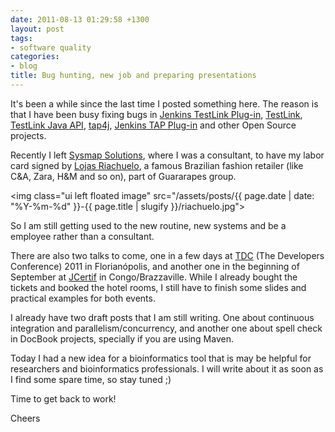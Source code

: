 ```yaml
---
date: 2011-08-13 01:29:58 +1300
layout: post
tags:
- software quality
categories:
- blog
title: Bug hunting, new job and preparing presentations
---
```


It's been a while since the last time I posted something here. The reason is that I have been busy fixing bugs in <a title="Jenkins TestLink Plug-in" href="https://wiki.jenkins-ci.org/display/JENKINS/TestLink+Plugin">Jenkins TestLink Plug-in</a>, <a title="TestLink" href="http://www.teamst.org">TestLink</a>, <a title="TestLink Java API" href="http://testlinkjavaapi.sourceforge.net/">TestLink Java API</a>, <a title="tap4j" href="http://www.tap4j.org">tap4j</a>, <a title="Jenkins TAP Plug-in" href="https://wiki.jenkins-ci.org/display/JENKINS/TAP+Plugin">Jenkins TAP Plug-in</a> and other Open Source projects.

Recently I left <a title="Sysmap Solutions" href="http://www.sysmap.com.br">Sysmap Solutions</a>, where I was a consultant, to have my labor card signed by <a title="Lojas Riachuelo" href="http://www.lojasriachuelo.com.br">Lojas Riachuelo</a>, a famous Brazilian fashion retailer (like C&amp;A, Zara, H&amp;M and so on), part of Guararapes group.

<img class="ui left floated image" src="/assets/posts/{{ page.date | date: "%Y-%m-%d" }}-{{ page.title | slugify }}/riachuelo.jpg">

So I am still getting used to the new routine, new systems and be a employee rather than a consultant.

There are also two talks to come, one in a few days at <a title="The Developers Conferecen" href="http://www.thedevelopersconference.com.br">TDC</a> (The Developers Conference) 2011 in Florian&oacute;polis, and another one in the beginning of September at <a title="JCertif" href="http://www.jcertif.com">JCertif</a> in Congo/Brazzaville. While I already bought the tickets and booked the hotel rooms, I still have to finish some slides and practical examples for both events.

I already have two draft posts that I am still writing. One about continuous integration and parallelism/concurrency, and another one about spell check in DocBook projects, specially if you are using Maven.

Today I had a new idea for a bioinformatics tool that is may be helpful for researchers and bioinformatics professionals. I will write about it as soon as I find some spare time, so stay tuned ;)

Time to get back to work!

Cheers
